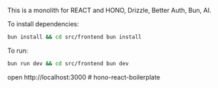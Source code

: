 This is a monolith for REACT and HONO, Drizzle, Better Auth, Bun, AI.

To install dependencies:
```sh
bun install && cd src/frontend bun install
```

To run:
```sh
bun run dev && cd src/frontend bun dev
```

open http://localhost:3000
#   h o n o - r e a c t - b o i l e r p l a t e  
 